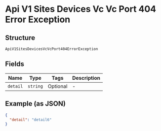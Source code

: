 
# Api V1 Sites Devices Vc Vc Port 404 Error Exception

## Structure

`ApiV1SitesDevicesVcVcPort404ErrorException`

## Fields

| Name | Type | Tags | Description |
|  --- | --- | --- | --- |
| `detail` | `string` | Optional | - |

## Example (as JSON)

```json
{
  "detail": "detail6"
}
```

